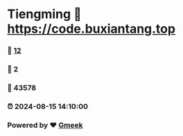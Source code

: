 # Tiengming :link: https://code.buxiantang.top 
### :page_facing_up: [12](https://code.buxiantang.top/tag.html) 
### :speech_balloon: 2 
### :hibiscus: 43578 
### :alarm_clock: 2024-08-15 14:10:00 
### Powered by :heart: [Gmeek](https://github.com/Meekdai/Gmeek)
